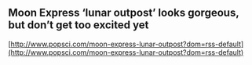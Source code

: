 ## Moon Express ‘lunar outpost’ looks gorgeous, but don’t get too excited yet
  
  [http://www.popsci.com/moon-express-lunar-outpost?dom=rss-default](http://www.popsci.com/moon-express-lunar-outpost?dom=rss-default)